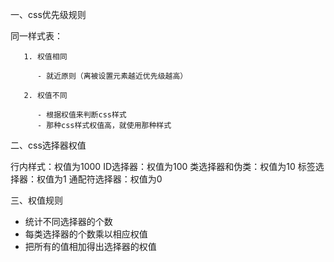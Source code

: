 一、css优先级规则

 同一样式表：

       1. 权值相同

          - 就近原则（离被设置元素越近优先级越高）

       2. 权值不同

          - 根据权值来判断css样式
          - 那种css样式权值高，就使用那种样式


二、css选择器权值

  行内样式：权值为1000
  ID选择器：权值为100
  类选择器和伪类：权值为10
  标签选择器：权值为1
  通配符选择器：权值为0

三、权值规则

  - 统计不同选择器的个数
  - 每类选择器的个数乘以相应权值
  - 把所有的值相加得出选择器的权值